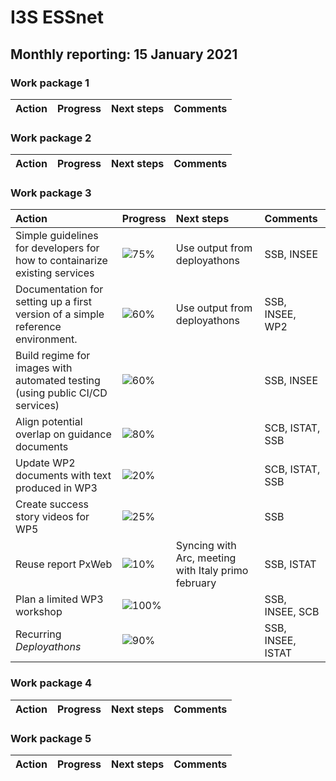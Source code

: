 # I3S ESSnet

## Monthly reporting: 15 January 2021

### Work package 1

| Action  | Progress | Next steps | Comments |
|:--|:--|:--|:--|


### Work package 2

| Action  | Progress | Next steps | Comments |
|:--|:--|:--|:--|


### Work package 3
| Action  | Progress | Next steps | Comments |
|:--|:--|:--|:--|
|Simple guidelines for developers for how to containarize existing services|![75%](https://progress-bar.dev/75)|Use output from deployathons|SSB, INSEE|
|Documentation for setting up a first version of a simple reference environment. |![60%](https://progress-bar.dev/60)|Use output from deployathons|SSB, INSEE, WP2|
|Build regime for images with automated testing (using public CI/CD services)|![60%](https://progress-bar.dev/60)||SSB, INSEE|
|Align potential overlap on guidance documents |![80%](https://progress-bar.dev/80)||SCB, ISTAT, SSB|
|Update WP2 documents with text produced in WP3|![20%](https://progress-bar.dev/10)||SCB, ISTAT, SSB|
|Create success story videos for WP5|![25%](https://progress-bar.dev/20)||SSB|
|Reuse report PxWeb|![10%](https://progress-bar.dev/20)|Syncing with Arc, meeting with Italy primo february|SSB, ISTAT|
|Plan a limited WP3 workshop|![100%](https://progress-bar.dev/25)||SSB, INSEE, SCB|
|Recurring *Deployathons*|![90%](https://progress-bar.dev/50)||SSB, INSEE, ISTAT|


### Work package 4

| Action  | Progress | Next steps | Comments |
|:--|:--|:--|:--|

### Work package 5

| Action  | Progress | Next steps | Comments |
|:--|:--|:--|:--|
